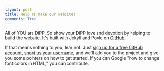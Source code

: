 ```yaml
---
layout: post
title: Help us make our website!
comments: True
---
```


All of YOU are DiPP. So show your DiPP love and devotion by helping to build the website. It's built with Jekyll and Poole on [GitHub](https://github.com/uc-dipp/uc-dipp.github.io).

If that means nothing to you, fear not. Just [sign up for a free GitHub account](http://github.com), [shoot us your username](mailto:hackharris14@gmail.com), and we'll add you to the project and give you some pointers on how to get started. If you can Google "how to change font colors in HTML," you can contribute.
